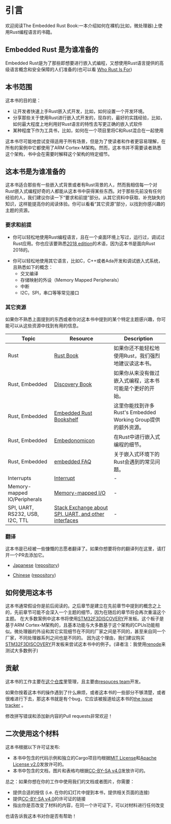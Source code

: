 # 引言
欢迎阅读The Embedded Rust Book:一本介绍如何在裸机(比如，微处理器)上使用Rust编程语言的书籍。

## Embedded Rust 是为谁准备的
Embedded Rust是为了那些即想要进行嵌入式编程，又想使用Rust语言提供的高级语言概念和安全保障的人们准备的(也可以看 [Who Rust Is For](https://doc.rust-lang.org/book/ch00-00-introduction.html))

## 本书范围
这本书的目的是：
+ 让开发者快速上手Rust嵌入式开发，比如，如何设置一个开发环境。
+ 分享那些关于使用Rust进行嵌入式开发的，现存的，最好的实践经验，比如，如何最大程度上地利用好Rust语言的特性去写更正确的嵌入式软件
+ 某种程度下作为工具书，比如，如何在一个项目里将C和Rust混合在一起使用

这本书尽可能地尝试变得适用于所有场景，但是为了使读者和作者更容易理解，在所有的案例中它都使用了ARM Cortex-M架构。然而，这本书并不需要读者熟悉这个架构，书中会在需要时解释这个架构的特定细节。

## 这本书是为谁准备的

这本书适合那些有一些嵌入式背景或者有Rust背景的人，然而我相信每一个对Rust嵌入式编程好奇的人都能从这本书中获得某些东西。对于那些先前没有任何经验的人，我们建议你读一下“要求和前提”部分。从其它资料中获取、补充缺失的知识，这样能提高你的阅读体验。你可以看看“其它资源”部分，以找到你感兴趣的主题的资源。

### 要求和前提

+ 你可以轻松地使用Rust编程语言，且在一个桌面环境上写过，运行过，调试过Rust应用。你也应该要熟悉[2018 edition]的术语，因为这本书是面向Rust 2018的。

[2018 edition]: https://doc.rust-lang.org/edition-guide/
+ 你可以轻松地使用其它语言，比如C，C++或者Ada开发和调试嵌入式系统，且熟悉如下的概念：
  + 交叉编译
  + 存储映射的外设（Memory Mapped Peripherals）
  + 中断
  + I2C，SPI，串口等等常见接口

### 其它资源

如果你不熟悉上面提到的东西或者你对这本书中提到的某个特定主题感兴趣，你可能可以从这些资源中找到有用的信息。

| Topic        | Resource | Description |
|--------------|----------|-------------|
| Rust         | [Rust Book](https://doc.rust-lang.org/book/) | 如果你还不能轻松地使用Rust，我们强烈地建议读这本书。|
| Rust, Embedded | [Discovery Book](https://docs.rust-embedded.org/discovery/) | 如果你从来没有做过嵌入式编程，这本书可能是个更好的开始。 |
| Rust, Embedded | [Embedded Rust Bookshelf](https://docs.rust-embedded.org) | 这里你能找到许多Rust's Embedded Working Group提供的额外资源。|
| Rust, Embedded | [Embedonomicon](https://docs.rust-embedded.org/embedonomicon/) | 在Rust中进行嵌入式编程的细节。 |
| Rust, Embedded | [embedded FAQ](https://docs.rust-embedded.org/faq.html) | 关于嵌入式环境下的Rust会遇到的常见问题。|
| Interrupts | [Interrupt](https://en.wikipedia.org/wiki/Interrupt) | - |
| Memory-mapped IO/Peripherals | [Memory-mapped I/O](https://en.wikipedia.org/wiki/Memory-mapped_I/O) | - |
| SPI, UART, RS232, USB, I2C, TTL | [Stack Exchange about SPI, UART, and other interfaces](https://electronics.stackexchange.com/questions/37814/usart-uart-rs232-usb-spi-i2c-ttl-etc-what-are-all-of-these-and-how-do-th) | - |

### 翻译

这本书是已经被一些慷慨的志愿者翻译了。如果你想要将你的翻译列在这里，请打开一个PR去添加它。

* [Japanese](https://tomoyuki-nakabayashi.github.io/book/)
  ([repository](https://github.com/tomoyuki-nakabayashi/book))

* [Chinese](https://xxchang.github.io/book/)
  ([repository](https://github.com/xxchang/book))

## 如何使用这本书
这本书通常假设你是前后阅读的。之后章节是建立在先前章节中提到的概念之上的，先前章节可能不会深入一个主题的细节，因为在随后的章节将会再次重温这个主题。
在大多数案例中这本书将使用[STM32F3DISCOVERY]开发板。这个板子是基于ARM Cortex-M架构的，且基本功能与大多数基于这个架构的CPUs功能相似。微处理器的外设和其它实现细节在不同的厂家之间是不同的，甚至来自同一个厂家，不同处理器系列之间也是不同的。
因为这个理由，我们建议购买[STM32F3DISCOVERY]开发板来尝试这本书中的例子。(译者注：我使用[renode](https://renode.io/about/)来测试大多数例子)

[STM32F3DISCOVERY]: http://www.st.com/en/evaluation-tools/stm32f3discovery.html

## 贡献

这本书的工作主要在[这个仓库]里管理，且主要由[resouces team]开发。

[这个仓库]: https://github.com/rust-embedded/book
[resouces team]: https://github.com/rust-embedded/wg#the-resources-team

如果你按着这本书的操作遇到了什么麻烦，或者这本书的一些部分不够清楚，或者很难进行下去，那这本书就是有个bug，它应该被报道给这本书的[the issue tracker] 。

[the issue tracker]: https://github.com/rust-embedded/book/issues/

修改拼写错误和添加新内容的Pull requests非常欢迎！

## 二次使用这个材料

这本书根据以下许可证发布:

* 本书中包含的代码示例和独立的Cargo项目均根据[MIT License]和[Apache License v2.0]发放许可的。
* 本书中包含的文档，图片和表格均根据[CC-BY-SA v4.0]发放许可的。

[MIT License]: https://opensource.org/licenses/MIT
[Apache License v2.0]: http://www.apache.org/licenses/LICENSE-2.0
[CC-BY-SA v4.0]: https://creativecommons.org/licenses/by-sa/4.0/legalcode

总之：如果你想在你的工作中使用我们的文档或者图片，你需要：

+ 提供合适的授信 (i.e. 在你的幻灯片中提到本书，提供相关页面的连接)
+ 提供[CC-BY-SA v4.0]的许可证的链接
+ 指出你是否改变了材料的内容，在同一个许可证下，可以对材料进行任何改变

也请告诉我这本书对你是否有帮助！

